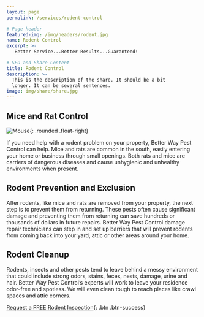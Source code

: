 ```yaml
---
layout: page
permalink: /services/rodent-control

# Page header
featured-img: /img/headers/rodent.jpg
name: Rodent Control
excerpt: >-
   Better Service...Better Results...Guaranteed!

# SEO and Share Content
title: Rodent Control
description: >-
  This is the description of the share. It should be a bit
  longer. It can be several sentences.
image: img/share/share.jpg
---
```


## Mice and Rat Control
![Mouse](/img/post/mouse-1.jpg){: .rounded .float-right}

If you need help with a rodent problem on your property, Better Way Pest Control can help. Mice and rats are common in the south, easily entering your home or business through small openings. Both rats and mice are carriers of dangerous diseases and cause unhygienic and unhealthy environments when present.

## Rodent Prevention and Exclusion
After rodents, like mice and rats are removed from your property, the next step is to prevent them from returning. These pests often cause significant damage and preventing them from returning can save hundreds or thousands of dollars in future repairs. Better Way Pest Control damage repair technicians can step in and set up barriers that will prevent rodents from coming back into your yard, attic or other areas around your home.

## Rodent Cleanup
Rodents, insects and other pests tend to leave behind a messy environment that could include strong odors, stains, feces, nests, damage, urine and hair. Better Way Pest Control’s experts will work to leave your residence odor-free and spotless. We will even clean tough to reach places like crawl spaces and attic corners.

[Request a FREE Rodent Inspection](/request-inspection){: .btn .btn-success}
